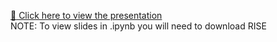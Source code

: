 [:link: Click here to view the presentation](https://yousefalotaibi.github.io/ClusteringAlgorithms/slidesRenderd.html) 
<br />
NOTE: To view slides in .ipynb you will need to download RISE 

